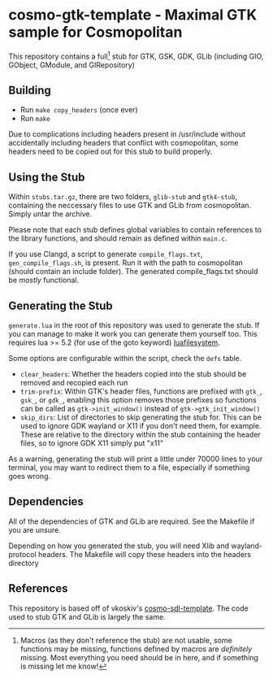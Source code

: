 # cosmo-gtk-template - Maximal GTK sample for Cosmopolitan

This repository contains a full[^1] stub for GTK, GSK, GDK, GLib (including GIO, GObject, GModule, and GIRepository)

## Building
* Run `make copy_headers` (once ever)
* Run `make`

Due to complications including headers present in /usr/include without accidentally including headers that conflict with cosmopolitan, some headers need to be copied out for this stub to build properly.

## Using the Stub
Within `stubs.tar.gz`, there are two folders, `glib-stub` and `gtk4-stub`, containing the neccessary files to use GTK and GLib from cosmopolitan. Simply untar the archive.

Please note that each stub defines global variables to contain references to the library functions, and should remain as defined within `main.c`.

If you use Clangd, a script to generate `compile_flags.txt`, `gen_compile_flags.sh`, is present. Run it with the path to cosmopolitan (should contain an include folder). The generated compile_flags.txt should be *mostly* functional.

## Generating the Stub
`generate.lua` in the root of this repository was used to generate the stub. If you can manage to make it work you can generate them yourself too. This requires lua >= 5.2 (for use of the goto keyword) [luafilesystem](https://github.com/lunarmodules/luafilesystem).

Some options are configurable within the script, check the `defs` table.
* `clear_headers`: Whether the headers copied into the stub should be removed and recopied each run
* `trim-prefix`: Within GTK's header files, functions are prefixed with `gtk_`, `gsk_`, or `gdk_`, enabling this option removes those prefixes so functions can be called as `gtk->init_window()` instead of `gtk->gtk_init_window()`
* `skip_dirs`: List of directories to skip generating the stub for. This can be used to ignore GDK wayland or X11 if you don't need them, for example. These are relative to the directory within the stub containing the header files, so to ignore GDK X11 simply put "x11"

As a warning, generating the stub will print a little under 70000 lines to your terminal, you may want to redirect them to a file, especially if something goes wrong.

## Dependencies
All of the dependencies of GTK and GLib are required. See the Makefile if you are unsure.

Depending on how you generated the stub, you will need Xlib and wayland-protocol headers. The Makefile will copy these headers into the headers directory

## References
This repository is based off of vkoskiv's [cosmo-sdl-template](https://github.com/vkoskiv/cosmo-sdl-template). The code used to stub GTK and GLib is largely the same.

[^1]: Macros (as they don't reference the stub) are not usable, some functions may be missing, functions defined by macros are *definitely* missing. Most everything you need should be in here, and if something is missing let me know!
